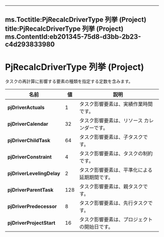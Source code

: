 

---
ms.Toctitle:PjRecalcDriverType 列挙 (Project)
title:PjRecalcDriverType 列挙 (Project)
ms.ContentId:eb201345-75d8-d3bb-2b23-c4d293833980
---
# PjRecalcDriverType 列挙 (Project)




タスクの再計算に影響する要素の種類を指定する定数を含みます。

|**名前**|**値**|**説明**|
|---|---|---|
|**pjDriverActuals**|1|タスク影響要素は、実績作業時間です。|
|**pjDriverCalendar**|32|タスク影響要素は、リソース カレンダーです。|
|**pjDriverChildTask**|64|タスク影響要素は、子タスクです。|
|**pjDriverConstraint**|4|タスク影響要素は、タスクの制約です。|
|**pjDriverLevelingDelay**|2|タスク影響要素は、平準化による延期期間です。|
|**pjDriverParentTask**|128|タスク影響要素は、親タスクです。|
|**pjDriverPredecessor**|8|タスク影響要素は、先行タスクです。|
|**pjDriverProjectStart**|16|タスク影響要素は、プロジェクトの開始日です。|




